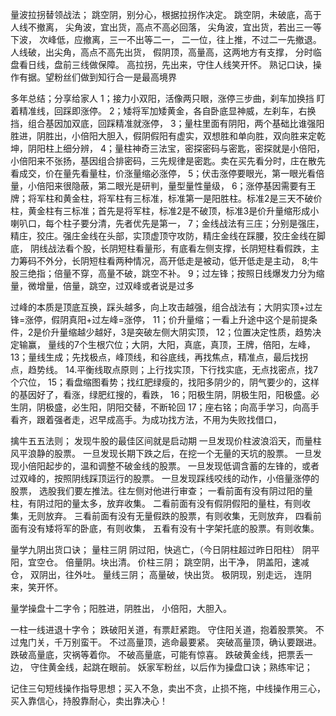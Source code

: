 量波拉拐替领战法；
跳空阴，别分心，根据拉拐作决定。
跳空阴，未破底，高于人线不撤离，
尖角波，宜出货，高点不高必回落，
尖角波，宜出货，若出三一等下波，
次峰低，应撤离，三一不出等二一，
二一位，往上推，不过二一先撤退。
人线破，出尖角，高点不高先出货，
假阴顶，高量高，这两地方有支撑，
分时临盘看日线，盘前三线做保障。
高拉拐，先出来，守住人线笑开怀。
熟记口诀，操作有据。望粉丝们做到知行合一是最高境界

多年总结；分享给家人
1；接力小双阳，活像两只眼，涨停三步曲，刹车加换挡 
盯着精准线，回踩即涨停。
2；矮将军加矮黄金，各自卧底显神威，左刹车，右换挡，组合基因加双底，回踩精准就涨停，
3；量柱里面有阴阳，两个基础比谁强阳胜进，阴胜出，小倍阳大胆入，假阴假阳有虚实，双想胜和单向胜，双向胜来定乾坤，阴阳柱上细分辨，
4；量柱神奇三法宝，密探密码与密匙，密探就是小倍阳，小倍阳来不张扬，基因组合排密码，三先规律是密匙。卖在买先看分时，庄在散先看成交，价在量先看量柱，价涨量缩必涨停，
5；伏击涨停要眼光，第一眼光看倍量，小倍阳来很隐蔽，第二眼光是研判，量型量性量级，
6；涨停基因需要有王牌；将军柱和黄金柱，将军柱有三标准，标准第一是阳胜柱。标准2是三天不破价柱，黄金柱有三标准；首先是将军柱，标准2是不破顶，标准3是价升量缩形成小喇叭口，每个柱子要分清，先者优先是第一，
7；金线战法有三庄；分别是强庄，精庄，狡庄。强庄金线在头部，实顶虚顶守攻防，精庄金线在踩腰，狡庄金线在脚底，
阴线战法看个股，长阴短柱看量形，有底看左侧支撑，长阴短柱看假跌，主力筹码不外分，长阴短柱看两种情况，高开低走是被动，低开低走是主动，
8;牛股三绝指；倍量不穿，高量不破，跳空不补。
9；过左锋；按照日线爆发力分为缩量，微增量，倍量，跳空，过双峰或者说是过多

过峰的本质是顶底互换，踩头越多，向上攻击越强，组合战法有；大阴实顶+过左锋=涨停，假阴真阳+过左峰=涨停，
11；价升量缩；一看上升途中这个是前提条件，2是价升量缩越少越好，3是突破左侧大阴实顶，
12；位置决定性质，趋势决定输赢，
量线的7个生根穴位；大阴，大阳，真底，真顶，王牌，倍阳，左峰，
13；量线生成；先找极点，峰顶线，和谷底线，再找焦点，精准点，最后找拐点，趋势线。
14.平衡线取点原则；上行找实顶，下行找实底，无点找密点，找7个穴位，
15；看盘缩图看势；找红肥绿瘦的，找阳多阴少的，阴气要少的，这样的基因好了，看涨，绿肥红搜的，看跌，
16；阳极生阴，阴极生阳，阳极盛。必生阴，阴极盛，必生阳，阴阳交替，不断轮回
17；座右铭；向高手学习，向高手看齐，跟着强者走，迟早成高手。为成功找方法，不用为失败找借口，







擒牛五五法则；
发现牛股的最佳区间就是启动期
一旦发现价柱波浪滔天，而量柱风平浪静的股票。
一旦发现长期下跌之后，在挖一个无量的天坑的股票。
一旦发现小倍阳起步的，温和调整不破金线的股票。
一旦发现低调含蓄的左锋的，或者过双峰的，按照阴线踩顶运行的股票。
一旦发现踩线咬线的动作，小倍量涨停的股票，
选股我们要左推法。往左侧对他进行审查；
一看前面有没有阴过阳的量柱，有阴过阳的量太多，放弃收集。
二看前面有没有假阴假阳的量柱，有则收集，无则放弃。
三看前面有没有无量假跌的股票，有则收集，无则放弃，
四看前面有没有矮将军的卧底，有则收集，
五看有没有十字架托底的股票。有则收集。



量学九阴出货口诀；
量柱三阴
阴过阳，快逃亡，（今日阴柱超过昨日阳柱）
阴平阳，宜空仓。
倍量阴。块出清。
价柱三阴；
跳空阴，出干净，
阴盖阳，速减仓，
双阴出，往外吐。
量线三阴；
高量破，快出货。
极阴现，别走远，
连阴来，笑开怀。



量学操盘十二字令；阳胜进，阴胜出，
小倍阳，大胆入。



一柱一线进退十字令；
跌破阳关道，有票赶紧跑。
守住阳关道，抱着股票笑。
不过鬼门关，千万别蛮干。
不过高量顶，逃命最要紧。
突破高量顶，确认要跟进。
跌破高量底，灾祸等着你。
不破高量底，可能有惊喜。
跌破黄金线，把票丢一边，
守住黄金线，起跳在眼前。
妖家军粉丝，以后作为操盘口诀；熟练牢记；



记住三句短线操作指导思想；买入不急，卖出不贪，止损不拖，中线操作用三心，买入靠信心，持股靠耐心，卖出靠决心！